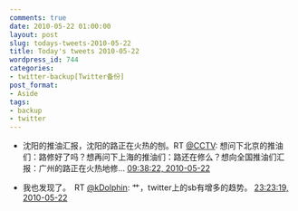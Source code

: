 ```yaml
---
comments: true
date: 2010-05-22 01:00:00
layout: post
slug: todays-tweets-2010-05-22
title: Today's tweets 2010-05-22
wordpress_id: 744
categories:
- twitter-backup[Twitter备份]
post_format:
- Aside
tags:
- backup
- twitter
---
```





  * 沈阳的推油汇报，沈阳的路正在火热的刨。RT [@CCTV](http://twitter.com/CCTV): 想问下北京的推油们：路修好了吗？想再问下上海的推油们：路还在修么？想向全国推油们汇报：广州的路正在火热地修… [09:38:22, 2010-05-22](http://twitter.com/gfrog/statuses/14465453724)





  * 我也发现了。　RT [@kDolphin](http://twitter.com/kDolphin): 艹，twitter上的sb有增多的趋势。 [23:23:19, 2010-05-22](http://twitter.com/gfrog/statuses/14499407331)




